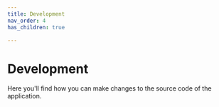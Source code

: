```yaml
---
title: Development
nav_order: 4
has_children: true

---
```


# Development

Here you'll find how you can make changes to the source code of the
application.
